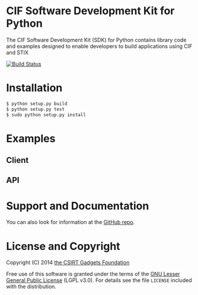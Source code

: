 # CIF Software Development Kit for Python
The CIF Software Development Kit (SDK) for Python contains library code and examples designed to enable developers to build applications using CIF and STIX

[![Build Status](https://travis-ci.org/csirtgadgets/py-cif-sdk-stix.png?branch=master)](https://travis-ci.org/csirtgadgets/py-cif-sdk-stix)

# Installation
  ```bash
  $ python setup.py build
  $ python setup.py test
  $ sudo python setup.py install
  ```
  
# Examples
## Client 
## API

# Support and Documentation

You can also look for information at the [GitHub repo](https://github.com/csirtgadgets/py-cif-sdk-stix).

# License and Copyright

Copyright (C) 2014 [the CSIRT Gadgets Foundation](http://csirtgadgets.org)

Free use of this software is granted under the terms of the [GNU Lesser General Public License](https://www.gnu.org/licenses/lgpl.html) (LGPL v3.0). For details see the file ``LICENSE`` included with the distribution.
